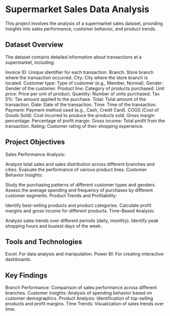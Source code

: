 # Supermarket Sales Data Analysis

This project involves the analysis of a supermarket sales dataset, providing insights into sales performance, customer behavior, and product trends.

## Dataset Overview
The dataset contains detailed information about transactions at a supermarket, including:

Invoice ID: Unique identifier for each transaction.
Branch: Store branch where the transaction occurred.
City: City where the store branch is located.
Customer type: Type of customer (e.g., Member, Normal).
Gender: Gender of the customer.
Product line: Category of products purchased.
Unit price: Price per unit of product.
Quantity: Number of units purchased.
Tax 5%: Tax amount applied to the purchase.
Total: Total amount of the transaction.
Date: Date of the transaction.
Time: Time of the transaction.
Payment: Payment method used (e.g., Cash, Credit Card).
COGS (Cost of Goods Sold): Cost incurred to produce the products sold.
Gross margin percentage: Percentage of profit margin.
Gross income: Total profit from the transaction.
Rating: Customer rating of their shopping experience.

## Project Objectives
Sales Performance Analysis:

Analyze total sales and sales distribution across different branches and cities.
Evaluate the performance of various product lines.
Customer Behavior Insights:

Study the purchasing patterns of different customer types and genders.
Assess the average spending and frequency of purchases by different customer segments.
Product Trends and Profitability:

Identify best-selling products and product categories.
Calculate profit margins and gross income for different products.
Time-Based Analysis:

Analyze sales trends over different periods (daily, monthly).
Identify peak shopping hours and busiest days of the week.

## Tools and Technologies
Excel: For data analysis and manipulation.
Power BI: For creating interactive dashboards.


## Key Findings
Branch Performance: Comparison of sales performance across different branches.
Customer Insights: Analysis of spending behavior based on customer demographics.
Product Analysis: Identification of top-selling products and profit margins.
Time Trends: Visualization of sales trends over time.
